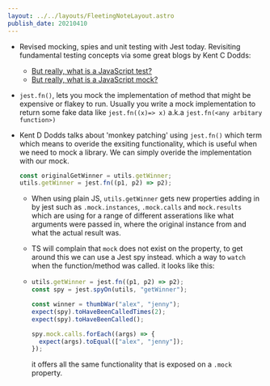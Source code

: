 ```yaml
---
layout: ../../layouts/FleetingNoteLayout.astro
publish_date: 20210410
---
```


- Revised mocking, spies and unit testing with Jest today. Revisiting fundamental testing concepts via some great blogs by Kent C Dodds:

  - [But really, what is a JavaScript test?](https://kentcdodds.com/blog/but-really-what-is-a-javascript-test)
  - [But really, what is a JavaScript mock?](https://kentcdodds.com/blog/but-really-what-is-a-javascript-mock)

- `jest.fn()`, lets you mock the implementation of method that might be expensive or flakey to run. Usually you write a mock implementation to return some fake data like `jest.fn((x)=> x)` a.k.a `jest.fn(<any arbitary function>)`

- Kent D Dodds talks about 'monkey patching' using `jest.fn()` which term which means to overide the exsiting functionality, which is useful when we need to mock a library. We can simply overide the implementation with our mock.

  ```js
  const originalGetWinner = utils.getWinner;
  utils.getWinner = jest.fn((p1, p2) => p2);
  ```

  - When using plain JS, `utils.getWinner` gets new properties adding in by jest such as `.mock.instances`, `.mock.calls` and `mock.results` which are using for a range of different asserations like what arguments were passed in, where the original instance from and what the actual result was.
  - TS will complain that `mock` does not exist on the property, to get around this we can use a Jest spy instead. which a way to `watch` when the function/method was called. it looks like this:
  - ```js
    utils.getWinner = jest.fn((p1, p2) => p2);
    const spy = jest.spyOn(utils, "getWinner");

    const winner = thumbWar("alex", "jenny");
    expect(spy).toHaveBeenCalledTimes(2);
    expect(spy).toHaveBeenCalled();

    spy.mock.calls.forEach((args) => {
      expect(args).toEqual(["alex", "jenny"]);
    });
    ```

    it offers all the same functionality that is exposed on a `.mock` property.
